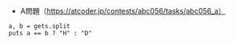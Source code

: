 - A問題（https://atcoder.jp/contests/abc056/tasks/abc056_a）
```
a, b = gets.split
puts a == b ? "H" : "D"
```
